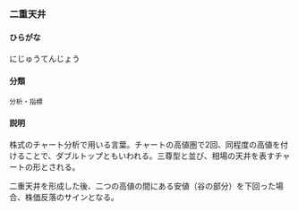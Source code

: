 <div style="display:none;">

## [あ行](securities-terms?id=あ行)
## [か行](securities-terms?id=か行)
## [さ行](securities-terms?id=さ行)
## [た行](securities-terms?id=た行)
## [な行](securities-terms?id=な行)

</div>

### 二重天井

#### ひらがな

にじゅうてんじょう

#### 分類

`分析・指標`

#### 説明

株式のチャート分析で用いる言葉。チャートの高値圏で2回、同程度の高値を付けることで、ダブルトップともいわれる。三尊型と並び、相場の天井を表すチャートの形とされる。
 
二重天井を形成した後、二つの高値の間にある安値（谷の部分）を下回った場合、株価反落のサインとなる。

<div style="display:none;">

## [は行](securities-terms?id=は行)
## [ま行](securities-terms?id=ま行)
## [や行](securities-terms?id=や行)
## [ら行](securities-terms?id=ら行)
## [わ行](securities-terms?id=わ行)
## [英数字・記号](securities-terms?id=英数字・記号)

</div>

